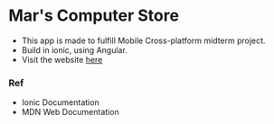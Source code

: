 # Mar's Computer Store

- This app is made to fulfill Mobile Cross-platform midterm project.
- Build in ionic, using Angular.
- Visit the website [here](https://carissa-computerstore.netlify.app/admin)

### Ref

- Ionic Documentation
- MDN Web Documentation
